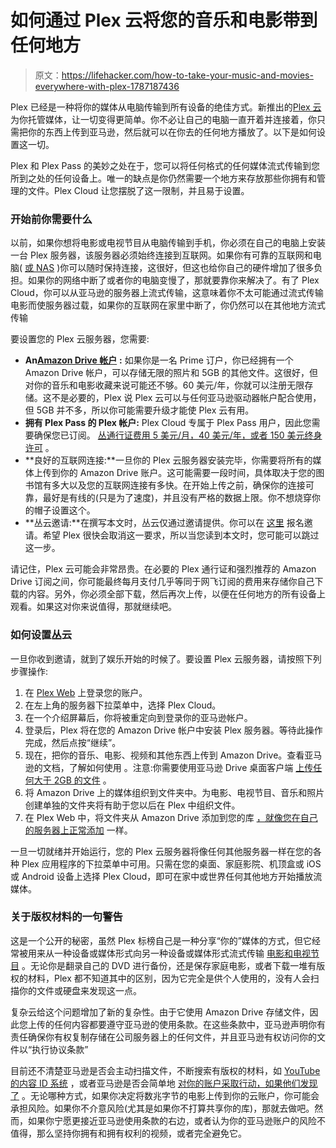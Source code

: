 # 如何通过 Plex 云将您的音乐和电影带到任何地方

> 原文：<https://lifehacker.com/how-to-take-your-music-and-movies-everywhere-with-plex-1787187436>

Plex 已经是一种将你的媒体从电脑传输到所有设备的绝佳方式。新推出的[Plex 云](http://lifehacker.com/plex-cloud-stores-all-your-media-files-on-amazon-drive-1787089731) 为你托管媒体，让一切变得更简单。你不必让自己的电脑一直开着并连接着，你只需把你的东西上传到亚马逊，然后就可以在你去的任何地方播放了。以下是如何设置这一切。



Plex 和 Plex Pass 的美妙之处在于，您可以将任何格式的任何媒体流式传输到您所到之处的任何设备上。唯一的缺点是你仍然需要一个地方来存放那些你拥有和管理的文件。Plex Cloud 让您摆脱了这一限制，并且易于设置。

### **开始前你需要什么**

以前，如果你想将电影或电视节目从电脑传输到手机，你必须在自己的电脑上安装一台 Plex 服务器，该服务器必须始终连接到互联网。如果你有可靠的互联网和电脑( [或 NAS](http://lifehacker.com/should-i-use-a-diy-pc-for-my-nas-or-buy-an-enclosure-1678991505) )你可以随时保持连接，这很好，但这也给你自己的硬件增加了很多负担。如果你的网络中断了或者你的电脑变慢了，那就要靠你来解决了。有了 Plex Cloud，你可以从亚马逊的服务器上流式传输，这意味着你不太可能通过流式传输电影而使服务器过载，如果你的互联网在家里中断了，你仍然可以在其他地方流式传输

要设置您的 Plex 云服务器，您需要:

*   **An**[**Amazon Drive 帐户**](https://www.amazon.com/clouddrive/home?asc_campaign=InlineText&asc_refurl=https://lifehacker.com/how-to-take-your-music-and-movies-everywhere-with-plex-1787187436&asc_source=&tag=kinjalifehackerlink-20) **:** 如果你是一名 Prime 订户，你已经拥有一个 Amazon Drive 帐户，可以存储无限的照片和 5GB 的其他文件。这很好，但对你的音乐和电影收藏来说可能还不够。60 美元/年，你就可以注册无限存储。这不是必要的，Plex 说 Plex 云可以与任何亚马逊驱动器帐户配合使用，但 5GB 并不多，所以你可能需要升级才能使 Plex 云有用。
*   **拥有 Plex Pass 的 Plex 帐户:** Plex Cloud 专属于 Plex Pass 用户，因此您需要确保您已订阅。 [丛通行证费用 5 美元/月，40 美元/年，或者 150 美元终身许可](https://www.plex.tv/features/plex-pass/) 。
*   **良好的互联网连接:**一旦你的 Plex 云服务器安装完毕，你需要将所有的媒体上传到你的 Amazon Drive 账户。这可能需要一段时间，具体取决于您的图书馆有多大以及您的互联网连接有多快。在开始上传之前，确保你的连接可靠，最好是有线的(只是为了速度)，并且没有严格的数据上限。你不想烧穿你的帽子设置这个。
*   **丛云邀请:**在撰写本文时，丛云仅通过邀请提供。你可以在 [这里](https://www.plex.tv/cloud/) 报名邀请。希望 Plex 很快会取消这一要求，所以当您读到本文时，您可能可以跳过这一步。

请记住，Plex 云可能会非常昂贵。在必要的 Plex 通行证和强烈推荐的 Amazon Drive 订阅之间，你可能最终每月支付几乎等同于网飞订阅的费用来存储你自己下载的内容。另外，你必须全部下载，然后再次上传，以便在任何地方的所有设备上观看。如果这对你来说值得，那就继续吧。

### **如何设置丛云**

一旦你收到邀请，就到了娱乐开始的时候了。要设置 Plex 云服务器，请按照下列步骤操作:

1.  在 [Plex Web](https://www.plex.tv/sign-in/) 上登录您的账户。
2.  在左上角的服务器下拉菜单中，选择 Plex Cloud。
3.  在一个介绍屏幕后，你将被重定向到登录你的亚马逊帐户。
4.  登录后，Plex 将在您的 Amazon Drive 帐户中安装 Plex 服务器。等待此操作完成，然后点按“继续”。
5.  现在，把你的音乐、电影、视频和其他东西上传到 Amazon Drive。查看亚马逊的文档，了解如何使用 。注意:你需要使用亚马逊 Drive 桌面客户端 [上传任何大于 2GB 的文件](https://www.amazon.com/gp/help/customer/display.html?asc_campaign=InlineText&asc_refurl=https://lifehacker.com/how-to-take-your-music-and-movies-everywhere-with-plex-1787187436&asc_source=&nodeId=201376710&tag=kinjalifehackerlink-20) 。
6.  将 Amazon Drive 上的媒体组织到文件夹中。为电影、电视节目、音乐和照片创建单独的文件夹将有助于您以后在 Plex 中组织文件。
7.  在 Plex Web 中，将文件夹从 Amazon Drive 添加到您的库 [，就像您在自己的服务器上正常添加](https://lifehacker.com/how-to-stream-your-media-from-home-to-your-phone-anywhe-5821512) 一样。

一旦一切就绪并开始运行，您的 Plex 云服务器将像任何其他服务器一样在您的各种 Plex 应用程序的下拉菜单中可用。只需在您的桌面、家庭影院、机顶盒或 iOS 或 Android 设备上选择 Plex Cloud，即可在家中或世界任何其他地方开始播放流媒体。

### **关于版权材料的一句警告**

这是一个公开的秘密，虽然 Plex 标榜自己是一种分享“你的”媒体的方式，但它经常被用来从一种设备或媒体形式向另一种设备或媒体形式流式传输 [电影和电视节目](http://lifehacker.com/how-to-rip-a-dvd-to-your-computer-5809765) 。无论你是翻录自己的 DVD 进行备份，还是保存家庭电影，或者下载一堆有版权的材料，Plex 都不知道其中的区别，因为它完全是供个人使用的，没有人会扫描你的文件或硬盘来发现这一点。

复杂云给这个问题增加了新的复杂性。由于它使用 Amazon Drive 存储文件，因此您上传的任何内容都要遵守亚马逊的使用条款。在这些条款中，亚马逊声明你有责任确保你有权复制存储在公司服务器上的任何文件，并且亚马逊有权访问你的文件以“执行协议条款”

目前还不清楚亚马逊是否会主动扫描文件，不断搜索有版权的材料，如 [YouTube 的内容 ID 系统](https://support.google.com/youtube/answer/2797370?hl=en) ，或者亚马逊是否会简单地 [对你的账户采取行动，如果他们发现了](https://www.reddit.com/r/DataHoarder/comments/4j5fsi/after_storing_over_8tb_of_my_films_and_series_on/) 。无论哪种方式，如果你决定将数兆字节的电影上传到你的云账户，你可能会承担风险。如果你不介意风险(尤其是如果你不打算共享你的库)，那就去做吧。然而，如果你宁愿更接近亚马逊使用条款的右边，或者认为你的亚马逊账户的风险不值得，那么坚持你拥有和拥有权利的视频，或者完全避免它。